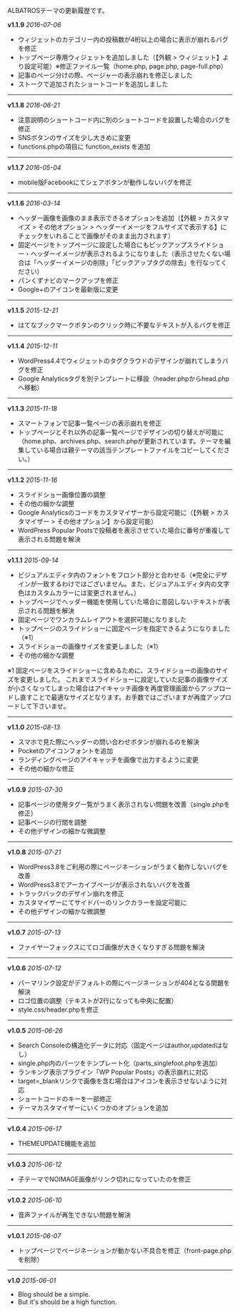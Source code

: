 ALBATROSテーマの更新履歴です。

**v1.1.9**
*2016-07-06*

- ウィジェットのカテゴリー内の投稿数が4桁以上の場合に表示が崩れるバグを修正
- トップページ専用ウィジェットを追加しました（【外観 > ウィジェット】より設定可能）※修正ファイル一覧（home.php, page.php, page-full.php）
- 記事のページ分けの際、ページャーの表示崩れを修正しました
- ストークで追加されたショートコードを追加しました

*******************************************************************

**v1.1.8**
*2016-06-21*

- 注意説明のショートコード内に別のショートコードを設置した場合のバグを修正
- SNSボタンのサイズを少し大きめに変更
- functions.phpの項目に function_exists を追加

*******************************************************************

**v1.1.7**
*2016-05-04*

- mobile版Facebookにてシェアボタンが動作しないバグを修正

*******************************************************************

**v1.1.6**
*2016-03-14*

- ヘッダー画像を画像のまま表示できるオプションを追加（【外観 > カスタマイズ > その他オプション > ヘッダーイメージをフルサイズで表示する】にチェックをいれることで画像がそのまま出力されます）
- 固定ページをトップページに設定した場合にもピックアップスライドショー・ヘッダーイメージが表示されるようになりました（表示させたくない場合は「ヘッダーイメージの削除」「ピックアップタグの除去」を行なってください）
- パンくずナビのマークアップを修正
- Google+のアイコンを最新版に変更

*******************************************************************

**v1.1.5**
*2015-12-21*

- はてなブックマークボタンのクリック時に不要なテキストが入るバグを修正

*******************************************************************

**v1.1.4**
*2015-12-11*

- WordPress4.4でウィジェットのタグクラウドのデザインが崩れてしまうバグを修正
- Google Analyticsタグを別テンプレートに移設（header.phpからhead.phpへ移動）


*******************************************************************

**v1.1.3**
*2015-11-18*

- スマートフォンで記事一覧ページの表示崩れを修正
- トップページとそれ以外の記事一覧ページでデザインの切り替えが可能に（home.php、archives.php、search.phpが更新されています。テーマを編集している場合は親テーマの該当テンプレートファイルをコピーしてください。）


*******************************************************************

**v1.1.2**
*2015-11-16*

- スライドショー画像位置の調整
- その他の細かな調整
- Google Analyticsのコードをカスタマイザーから設定可能に（【外観 > カスタマイザー > その他オプション】から設定可能）
- WordPress Popular Postsで投稿者を表示させていた場合に番号が重複して表示される問題を解決

*******************************************************************

**v1.1.1**
*2015-09-14*

- ビジュアルエディタ内のフォントをフロント部分と合わせる（※完全にデザインが一致するわけではございません。また、ビジュアルエディタ内の文字色はカスタムカラーには変更されません。）
- トップページでヘッダー機能を使用していた場合に意図しないテキストが表示される問題を解決
- 固定ページでワンカラムレイアウトを選択可能になりました
- トップページのスライドショーに固定ページを指定できるようになりました（※1）
- スライドショーの画像サイズを変更しました（※1）
- その他の細かな調整

※1
固定ページをスライドショーに含めるために、スライドショーの画像のサイズを変更しました。
これまでスライドショーに設定していた記事の画像サイズが小さくなってしまった場合はアイキャッチ画像を再度管理画面からアップロードし直すことで最適なサイズとなります。お手数ではございますが再度アップロードして下さいませ。


*******************************************************************

**v1.1.0**
*2015-08-13*

- スマホで見た際にヘッダーの問い合わせボタンが崩れるのを解決
- Pocketのアイコンフォントを追加
- ランディングページのアイキャッチを画像で出力するように変更
- その他の細かな修正


*******************************************************************

**v1.0.9**
*2015-07-30*

- 記事ページの使用タグ一覧がうまく表示されない問題を改善（single.phpを修正）
- 記事ページの行間を調整
- その他デザインの細かな微調整

*******************************************************************

**v1.0.8**
*2015-07-21*

- WordPress3.8をご利用の際にページネーションがうまく動作しないバグを改善
- WordPress3.8でアーカイブページが表示されないバグを改善
- トラックバックのデザイン崩れを修正
- カスタマイザーにてサイドバーのリンクカラーを設定可能に
- その他デザインの細かな微調整

*******************************************************************

**v1.0.7**
*2015-07-13*

- ファイヤーフォックスにてロゴ画像が大きくなりすぎる問題を解決

*******************************************************************

**v1.0.6**
*2015-07-12*

- パーマリンク設定がデフォルトの際にページネーションが404となる問題を解決
- ロゴ位置の調整（テキストが2行になっても中央に配置）
- style.css/header.phpを修正


*******************************************************************

**v1.0.5**
*2015-06-26*

- Search Consoleの構造化データに対応（固定ページはauthor,updatedはなし）
- single.php内のパーツをテンプレート化（parts_singlefoot.phpを追加）
- ランキング表示プラグイン「WP Popular Posts」の表示崩れに対応
- target=_blankリンクで画像を含む場合はアイコンを表示させないように対応
- ショートコードのキーを一部修正
- テーマカスタマイザーにいくつかのオプションを追加


*******************************************************************

**v1.0.4**
*2015-06-17*

- THEMEUPDATE機能を追加

*******************************************************************

**v1.0.3**
*2015-06-12*

- 子テーマでNOIMAGE画像がリンク切れになっていたのを修正

*******************************************************************

**v1.0.2**
*2015-06-10*

- 音声ファイルが再生できない問題を解決

*******************************************************************

**v1.0.1**
*2015-06-07*

- トップページでページネーションが動かない不具合を修正（front-page.phpを削除）

*******************************************************************

**v1.0**
*2015-06-01*

- Blog should be a simple.
- But it's should be a high function.
